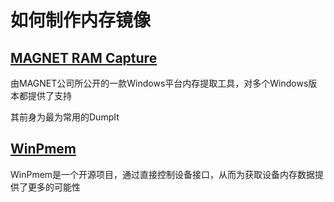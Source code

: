 # 如何制作内存镜像

## [MAGNET RAM Capture](https://www.magnetforensics.com/resources/magnet-ram-capture/)

由MAGNET公司所公开的一款Windows平台内存提取工具，对多个Windows版本都提供了支持

其前身为最为常用的DumpIt

## [WinPmem](https://github.com/Velocidex/WinPmem)

WinPmem是一个开源项目，通过直接控制设备接口，从而为获取设备内存数据提供了更多的可能性
